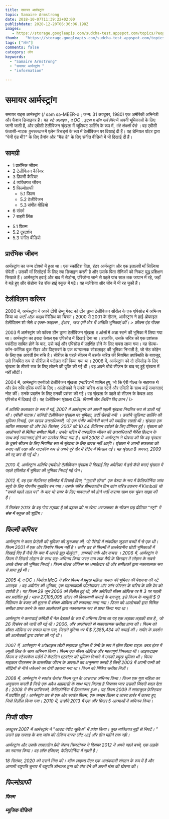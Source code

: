 ```yaml
---
title: समायर आर्मस्ट्रांग 
topic: Samaire Armstrong
date: 2018-10-07T11:39:22+02:00
publishdate: 2020-12-20T06:36:06.198Z
images: 
   - https://storage.googleapis.com/sudcha-test.appspot.com/topics/People/samaire_armstrong/1.jpeg
thumb:   "https://storage.googleapis.com/sudcha-test.appspot.com/topics/People/samaire_armstrong/thumb.jpeg"
tags: ["लोग"]
comments: false
category: लोग
keywords: 
  - "Samaire Armstrong"
  - "समायर आर्मस्ट्रांग "
  - "information"

---
```

<h1> समायर ​​आर्मस्ट्रांग </h1> <p> समायर ​​राइस आर्मस्ट्रांग (/ səm <rəˈ / <i> sə-MEER-ə </i>; जन्म: 31 अक्टूबर, 1980) एक अमेरिकी अभिनेत्री और फैशन डिजाइनर हैं। वह <i> स्टे अलाइव </i>, <i> द OC </i>, <i> इट्स ए बॉय गर्ल थिंग </i> में अपनी भूमिकाओं के लिए जानी जाती हैं, और एबीसी टेलीविजन श्रृंखला में जूलियट डार्लिंग के रूप में, <i> गंदे सेक्सी पैसे </i>। वह एबीसी फंतासी-नाटक <i> पुनरुत्थान </i> में एलेन रिचर्ड्स के रूप में टेलीविजन पर दिखाई दी हैं। वह डेनियल पॉटर द्वारा "पेनी एंड मी?" के लिए हैनॉन और "बैड डे" के लिए संगीत वीडियो में भी दिखाई दी हैं। </p> <h2> सामग्री </h2> <ul> <li> 1 प्रारंभिक जीवन </li> <li> 2 टेलीविज़न कैरियर </li> <li> 3 फ़िल्मी कैरियर </li> <li> 4 व्यक्तिगत जीवन </li> <li> 5 फिल्मोग्राफी <ul> <li> 5.1 फिल्म </li> <li> 5.2 टेलीविजन </li> <li> 5.3 संगीत वीडियो </li> </ul> </li> <li> 6 संदर्भ </li> <li> 7 बाहरी लिंक </li> </ul> <ul> <li> 5.1 फ़िल्म </li> <li> 5.2 दूरदर्शन </li> <li> 5.3 संगीत वीडियो </li> </ul> <h2> प्रारंभिक जीवन </h2> <p> आर्मस्ट्रांग का जन्म टोक्यो में हुआ था। एक स्कॉटिश पिता, हंटर आर्मस्ट्रांग और एक इतालवी माँ सिल्विया सेपेली। उसकी माँ रिसॉर्ट्स के लिए स्पा डिजाइन करती है और उसके पिता सैनिकों को निकट युद्ध प्रशिक्षण सिखाते हैं। आर्मस्ट्रांग हवाई और बाद में सेडोना, एरिज़ोना जाने से पहले पांच साल तक जापान में रहे, जहाँ वे बड़े हुए और सेडोना रेड रॉक हाई स्कूल में पढ़े। वह मलेशिया और चीन में भी रह चुकी हैं। </p> <h2> टेलीविज़न करियर </h2> <p> 2000 में, आर्मस्ट्रांग ने अपने टीवी डेब्यू गेस्ट को टीन ड्रामा टेलीविज़न सीरीज़ के एक एपिसोड में अभिनय किया था <i> पार्टी ऑफ़ फाइव </i> मेरेडिथ का चित्रण। 2000 से 2001 के दौरान, आर्मस्ट्रांग ने हाई-प्रोफाइल टेलीविज़न शो जैसे <i> द एक्स-फाइल्स </i>, <i> ईआर </i>, <i> जज एमी </i> और <i> में अतिथि भूमिकाएं कीं। > फ्रीक्स एंड गीक्स </i> </p> <p> 2003 में आर्मस्ट्रांग को फॉक्स टीन ड्रामा टेलीविजन श्रृंखला <i> द ओसी </i> में अन्ना स्टर्न की भूमिका में लिया गया था। आर्मस्ट्रांग का इरादा केवल एक एपिसोड में दिखाई देना था। हालांकि, उसके चरित्र को एक प्रशंसक पसंदीदा साबित होने के बाद, उसे कई और एपिसोड में प्रदर्शित होने के लिए वापस लाया गया। वह सेल्फ-कॉन-कॉमिक बुक रीडर और पिट्सबर्ग के एक व्यंग्यात्मक सोशलाइट की भूमिका निभाती है, जो सेठ कोहेन के लिए एक आवर्ती प्रेम रुचि है। सीरीज़ के पहले सीज़न में उसके चरित्र की नियमित उपस्थिति के बावजूद, उसे नियमित रूप से सीरीज़ में पदोन्नत नहीं किया गया था। 2006 में, आर्मस्ट्रांग को दो एपिसोड के लिए श्रृंखला के तीसरे सत्र के लिए लौटने की पुष्टि की गई थी। वह अपने चौथे सीज़न के बाद रद्द हुई श्रृंखला में नहीं लौटीं। </p> <p> 2004 में, आर्मस्ट्रांग एचबीओ टेलीविजन श्रृंखला <i> एन्टॉरेज </i> में शामिल हुए, जो कि ऐरी गोल्ड के सहायक थे और प्रेम रुचि एरिक मर्फी के लिए। आलोचकों ने उनके चरित्र अन्ना स्टर्न और एमिली के साथ कई समानताएं नोट कीं। उनके प्रदर्शन के लिए उनकी प्रशंसा की गई। वह श्रृंखला के पहले दो सीज़न के केवल आठ एपिसोड में दिखाई दीं। वह टेलीविजन श्रृंखला <i> CSI: मियामी </i> और <i> लिविंग विद फ्रान / i> </p> <p> में अतिथि कलाकार के रूप में गई, 2007 में आर्मस्ट्रांग को अपनी पहली श्रृंखला नियमित रूप से डाली गई थी। एबीसी नाटक / कॉमेडी टेलीविजन श्रृंखला पर भूमिका, <i> डर्टी सेक्सी मनी </i>। उन्होंने जूलियट डार्लिंग की भूमिका निभाई, एक खराब उत्तराधिकारी, जो एक गंभीर अभिनेत्री बनने की ख्वाहिश रखती थी। श्रृंखला एक त्वरित सफलता थी और 26 सितंबर, 2007 को 10.44 मिलियन दर्शकों के लिए प्रीमियर हुई। श्रृंखला को आलोचकों से मिश्रित समीक्षा मिली। उनके चरित्र में वास्तविक जीवन की उत्तराधिकारी पेरिस हिल्टन के साथ कई समानताएं होने का उल्लेख किया गया है। मार्च 2008 में आर्मस्ट्रांग ने घोषणा की कि वह श्रृंखला के दूसरे सीज़न के लिए नियमित रूप से श्रृंखला के लिए वापस नहीं आएंगे। श्रृंखला ने अपनी सफलता को बनाए नहीं रखा और नाटकीय रूप से अपने पूरे दौर में रेटिंग में फिसल गई। यह श्रृंखला 8 अगस्त, 2009 को रद्द कर दी गई थी। </p> <p> 2010 में, आर्मस्ट्रांग अतिथि एचबीओ टेलीविजन श्रृंखला में दिखाई दिए <i> अमेरिका में इसे कैसे बनाएं </i> श्रृंखला में पहले एपिसोड में भूमिका की भूमिका निभाई गई जेन। </p> <p> 2012 में, वह एक <i> मेंटलिस्ट </i> एपिसोड में दिखाई दिया, "गुलाबी टॉप्स" एक वेश्या के रूप में कैलिफोर्निया जांच ब्यूरो के लिए गोपनीय मुखबिर बन गया। उसके चरित्र ग्रीष्मकालीन टिम कांग चरित्र प्रकरण में Kimball चो "सबसे पहले लाल पर" के बाद चो समर के लिए भावनाओं को होने भर्ती कराया साथ एक चुंबन साझा की है। </P> <p> में सितंबर 2013 के वह गोरा लड़का है जो बढ़ावा की मां खेला अराजकता के सीजन छह प्रीमियर "स्ट्रॉ" में संस में स्कूल की शूटिंग। </p> <h2> फिल्मी करियर </h2> <p> आर्मस्ट्रांग ने कारा फ्रेटेली की भूमिका की शुरुआत की, जो पैरोडी में संकलित जुड़वां बच्चों में से एक थी। फिल्म <i> 2001 में एक और किशोर फिल्म </i> नहीं है। समीर तब से फिल्मों में उल्लेखनीय छोटी भूमिकाओं में दिखाई दिए हैं जैसे कि <i> क्या मैं आपसे झूठ बोलूंगा? </i>, <i> ग्राम्स्की पार्क </i> और <i> कचरा </i>। 2006 में, आर्मस्ट्रांग ने फिल्म में लिंडसे लोहान के साथ सह-अभिनय किया <i> जस्ट माय लक </i> मैगी के किरदार में लोहान के सबसे अच्छे दोस्त की भूमिका निभाई। फिल्म बॉक्स ऑफिस पर धमाकेदार थी और समीक्षकों द्वारा नकारात्मक रूप से प्राप्त हुई थी। </p> <p> 2005 में, <i> द OC। </i> निर्माता McG ने हॉरर फिल्म में प्रमुख महिला नायक की भूमिका की पेशकश की <i> स्टे अलाइव </i>। वह अबीगैल की भूमिका, एक महत्वाकांक्षी फोटोग्राफर और जॉन फोस्टर के चरित्र के प्रति प्रेम को दर्शाती है। यह फिल्म 29 जून 2006 को रिलीज़ हुई थी, और अमेरिकी बॉक्स ऑफिस पर # 3 पर पहली बार प्रदर्शित हुई। महज 27,105,095 डॉलर की विश्वव्यापी कमाई के बावजूद, इसे फिल्म के मामूली $ 9 मिलियन के बजट की तुलना में बॉक्स ऑफिस की सफलता माना गया। फिल्म को आलोचकों द्वारा मिश्रित समीक्षा प्राप्त करने के साथ आलोचकों द्वारा नकारात्मक रूप से प्राप्त किया गया था। </p> <p> आर्मस्ट्रांग ने कनाडाई कॉमेडी में नेल बेडवर्थ के रूप में अभिनय किया था <i> यह एक लड़का लड़की बात है </i>, जो 26 दिसंबर को जारी की गई थी। 2006, और आलोचकों से सकारात्मक समीक्षा प्राप्त की। फिल्म को बॉक्स ऑफिस पर सफल माना गया, जिसने दुनिया भर में $ 7,385,434 की कमाई की। समीर के प्रदर्शन की आलोचकों द्वारा प्रशंसा की गई थी। </p> <p> 2007 में, आर्मस्ट्रांग ने अपेक्षाकृत छोटी सहायक भूमिका में जेनी के रूप में हॉरर फिल्म <i> राइज: ब्लड हंटर </i> में ल्यूसी लिउ के साथ अभिनय किया। फिल्म एक बॉक्स ऑफिस और महत्वपूर्ण विफलता थी। लाइफटाइम फिल्म <i> द स्टेयरकेस मर्डर्स </i> में केटलिन एटवॉटर की भूमिका निभाने में उनकी प्रमुख भूमिका थी। फिल्म माइकल पीटरसन के वास्तविक जीवन के अपराधों का अनुसरण करती है जिन्हें 2003 में अपनी पत्नी को सीढ़ियों से नीचे धकेलने का दोषी ठहराया गया था। फिल्म को मिश्रित समीक्षा मिली। </p> <p> 2008 में, आर्मस्ट्रांग ने स्वतंत्र रोमांस फिल्म <i> जून के आसपास </i> अभिनय किया। फिल्म एक युवा महिला का अनुसरण करती है जिसे एक अवैध आप्रवासी के साथ प्यार मिलता है जिसका प्यार उसकी जिंदगी बदल देता है। 2008 में सैन फ्रांसिस्को, कैलिफ़ोर्निया में फ़िल्मांकन हुआ। यह फ़िल्म 2009 में सांताक्रूज़ फ़ेस्टिवल में प्रदर्शित हुई। आर्मस्ट्रांग तब से एक और स्वतंत्र फ़िल्म, एक क्राइम थ्रिलर <i> द लास्ट हार्बर </i> में कास्ट हुए, जिसे रिलीज़ किया गया। 2010 में, उन्होंने 2013 में एक और थ्रिलर <i> 5 आत्माओं </i> में अभिनय किया। </p> <h2> निजी जीवन </h2> <p> अक्टूबर 2007 में आर्मस्ट्रांग ने "आउट पेशेंट सुविधा" में प्रवेश किया। कुछ व्यक्तिगत मुद्दों से निपटें। ” उसने छह सप्ताह के बाद जांच की लेकिन वापस लौट आई और तीन महीने तक रही। </p> <p> आर्मस्ट्रांग और उसके तत्कालीन प्रेमी जेसन क्रिस्टोफर ने दिसंबर 2012 में अपने पहले बच्चे, एक लड़के का स्वागत किया। वह लॉस एंजिल्स, कैलिफोर्निया में रहती है। </p> <p> 18 सितंबर, 2020 को उसने निंदा की। ब्लैक लाइव्स मैटर एक आतंकवादी संगठन के रूप में है और आगामी राष्ट्रपति चुनाव में राष्ट्रपति डोनाल्ड ट्रम्प को वोट देने की अपनी मंशा की घोषणा की। </p> <h2> फिल्मोग्राफी </h2> <h3> फिल्म </h3> <h3: Television </h3 > <h3> म्यूजिक वीडियो </h3> 
